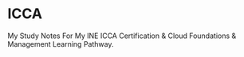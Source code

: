 # ICCA
My Study Notes For My INE ICCA Certification &amp; Cloud Foundations &amp; Management Learning Pathway. 
